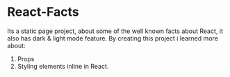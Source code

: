 # React-Facts

Its a static page project, about some of the well known facts about React, it also has dark & light mode feature. By creating this project i learned more about:

1. Props
2. Styling elements inline in React.
